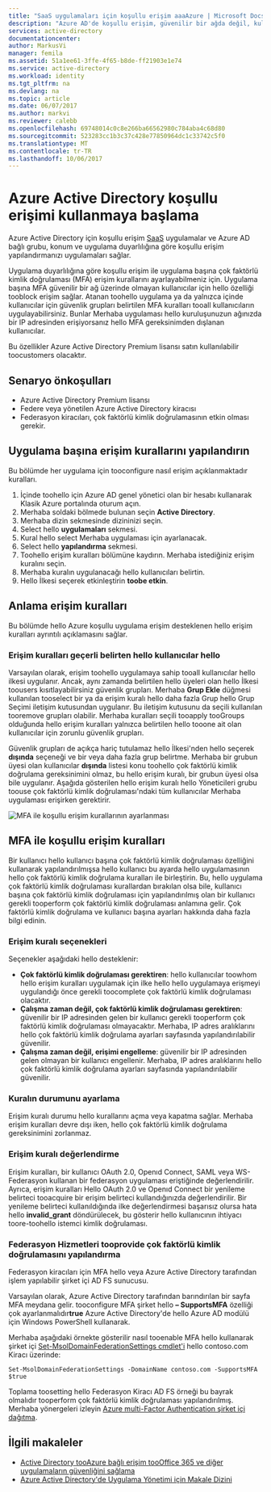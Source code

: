 ```yaml
---
title: "SaaS uygulamaları için koşullu erişim aaaAzure | Microsoft Docs"
description: "Azure AD'de koşullu erişim, güvenilir bir ağda değil, kullanıcılar için tooconfigure uygulama başına çok faktörlü kimlik doğrulama erişim kuralları ve hello özelliği tooblock erişimi verir. "
services: active-directory
documentationcenter: 
author: MarkusVi
manager: femila
ms.assetid: 51a1ee61-3ffe-4f65-b8de-ff21903e1e74
ms.service: active-directory
ms.workload: identity
ms.tgt_pltfrm: na
ms.devlang: na
ms.topic: article
ms.date: 06/07/2017
ms.author: markvi
ms.reviewer: calebb
ms.openlocfilehash: 69748014c0c8e266ba66562980c784aba4c68d80
ms.sourcegitcommit: 523283cc1b3c37c428e77850964dc1c33742c5f0
ms.translationtype: MT
ms.contentlocale: tr-TR
ms.lasthandoff: 10/06/2017
---
```

# <a name="getting-started-with-azure-active-directory-conditional-access"></a>Azure Active Directory koşullu erişimi kullanmaya başlama
Azure Active Directory için koşullu erişim [SaaS](https://azure.microsoft.com/overview/what-is-saas/) uygulamalar ve Azure AD bağlı grubu, konum ve uygulama duyarlılığına göre koşullu erişim yapılandırmanızı uygulamaları sağlar. 

Uygulama duyarlılığına göre koşullu erişim ile uygulama başına çok faktörlü kimlik doğrulaması (MFA) erişim kurallarını ayarlayabilmeniz için. Uygulama başına MFA güvenilir bir ağ üzerinde olmayan kullanıcılar için hello özelliği tooblock erişim sağlar. Atanan toohello uygulama ya da yalnızca içinde kullanıcılar için güvenlik grupları belirtilen MFA kuralları tooall kullanıcıların uygulayabilirsiniz.  Bunlar Merhaba uygulaması hello kuruluşunuzun ağınızda bir IP adresinden erişiyorsanız hello MFA gereksinimden dışlanan kullanıcılar.

Bu özellikler Azure Active Directory Premium lisansı satın kullanılabilir toocustomers olacaktır.

## <a name="scenario-prerequisites"></a>Senaryo önkoşulları
* Azure Active Directory Premium lisansı
* Federe veya yönetilen Azure Active Directory kiracısı
* Federasyon kiracıları, çok faktörlü kimlik doğrulamasının etkin olması gerekir.

## <a name="configure-per-application-access-rules"></a>Uygulama başına erişim kurallarını yapılandırın
Bu bölümde her uygulama için tooconfigure nasıl erişim açıklanmaktadır kuralları.

1. İçinde toohello için Azure AD genel yönetici olan bir hesabı kullanarak Klasik Azure portalında oturum açın.
2. Merhaba soldaki bölmede bulunan seçin **Active Directory**.
3. Merhaba dizin sekmesinde dizininizi seçin.
4. Select hello **uygulamaları** sekmesi.
5. Kural hello select Merhaba uygulaması için ayarlanacak.
6. Select hello **yapılandırma** sekmesi.
7. Toohello erişim kuralları bölümüne kaydırın. Merhaba istediğiniz erişim kuralını seçin.
8. Merhaba kuralın uygulanacağı hello kullanıcıları belirtin.
9. Hello İlkesi seçerek etkinleştirin **toobe etkin**.

## <a name="understanding-access-rules"></a>Anlama erişim kuralları
Bu bölümde hello Azure koşullu uygulama erişim desteklenen hello erişim kuralları ayrıntılı açıklamasını sağlar.

### <a name="specifying-hello-users-hello-access-rules-apply-to"></a>Erişim kuralları geçerli belirten hello kullanıcılar hello
Varsayılan olarak, erişim toohello uygulamaya sahip tooall kullanıcılar hello ilkesi uygulanır. Ancak, aynı zamanda belirtilen hello üyeleri olan hello İlkesi toousers kısıtlayabilirsiniz güvenlik grupları. Merhaba **Grup Ekle** düğmesi kullanılan tooselect bir ya da erişim kuralı hello daha fazla Grup hello Grup Seçimi iletişim kutusundan uygulanır. Bu iletişim kutusunu da seçili kullanılan tooremove grupları olabilir. Merhaba kuralları seçili tooapply tooGroups olduğunda hello erişim kuralları yalnızca belirtilen hello tooone ait olan kullanıcılar için zorunlu güvenlik grupları.

Güvenlik grupları de açıkça hariç tutulamaz hello İlkesi'nden hello seçerek **dışında** seçeneği ve bir veya daha fazla grup belirtme. Merhaba bir grubun üyesi olan kullanıcılar **dışında** listesi konu toohello çok faktörlü kimlik doğrulama gereksinimini olmaz, bu hello erişim kuralı, bir grubun üyesi olsa bile uygulanır.
Aşağıda gösterilen hello erişim kuralı hello Yöneticileri grubu toouse çok faktörlü kimlik doğrulaması'ndaki tüm kullanıcılar Merhaba uygulaması erişirken gerektirir.

![MFA ile koşullu erişim kurallarının ayarlanması](./media/active-directory-conditional-access-azuread-connected-apps/conditionalaccess-saas-apps.png)

## <a name="conditional-access-rules-with-mfa"></a>MFA ile koşullu erişim kuralları
Bir kullanıcı hello kullanıcı başına çok faktörlü kimlik doğrulaması özelliğini kullanarak yapılandırılmışsa hello kullanıcı bu ayarda hello uygulamasının hello çok faktörlü kimlik doğrulama kuralları ile birleştirin. Bu, hello uygulama çok faktörlü kimlik doğrulaması kurallardan bırakılan olsa bile, kullanıcı başına çok faktörlü kimlik doğrulaması için yapılandırılmış olan bir kullanıcı gerekli tooperform çok faktörlü kimlik doğrulaması anlamına gelir. Çok faktörlü kimlik doğrulama ve kullanıcı başına ayarları hakkında daha fazla bilgi edinin.

### <a name="access-rule-options"></a>Erişim kuralı seçenekleri
Seçenekler aşağıdaki hello desteklenir:

* **Çok faktörlü kimlik doğrulaması gerektiren**: hello kullanıcılar toowhom hello erişim kuralları uygulamak için ilke hello hello uygulamaya erişmeyi uygulandığı önce gerekli toocomplete çok faktörlü kimlik doğrulaması olacaktır.
* **Çalışma zaman değil, çok faktörlü kimlik doğrulaması gerektiren**: güvenilir bir IP adresinden gelen bir kullanıcı gerekli tooperform çok faktörlü kimlik doğrulaması olmayacaktır. Merhaba, IP adres aralıklarını hello çok faktörlü kimlik doğrulama ayarları sayfasında yapılandırılabilir güvenilir.
* **Çalışma zaman değil, erişimi engelleme**: güvenilir bir IP adresinden gelen olmayan bir kullanıcı engellenir. Merhaba, IP adres aralıklarını hello çok faktörlü kimlik doğrulama ayarları sayfasında yapılandırılabilir güvenilir.

### <a name="setting-rule-status"></a>Kuralın durumunu ayarlama
Erişim kuralı durumu hello kurallarını açma veya kapatma sağlar. Merhaba erişim kuralları devre dışı iken, hello çok faktörlü kimlik doğrulama gereksinimini zorlanmaz.

### <a name="access-rule-evaluation"></a>Erişim kuralı değerlendirme
Erişim kuralları, bir kullanıcı OAuth 2.0, Openıd Connect, SAML veya WS-Federasyon kullanan bir federasyon uygulaması eriştiğinde değerlendirilir. Ayrıca, erişim kuralları Hello OAuth 2.0 ve Openıd Connect bir yenileme belirteci tooacquire bir erişim belirteci kullandığınızda değerlendirilir. Bir yenileme belirteci kullanıldığında ilke değerlendirmesi başarısız olursa hata hello **invalid_grant** döndürülecek, bu gösterir hello kullanıcının ihtiyacı toore-toohello istemci kimlik doğrulaması.

### <a name="configure-federation-services-tooprovide-multi-factor-authentication"></a>Federasyon Hizmetleri tooprovide çok faktörlü kimlik doğrulamasını yapılandırma
Federasyon kiracıları için MFA hello veya Azure Active Directory tarafından işlem yapılabilir şirket içi AD FS sunucusu.

Varsayılan olarak, Azure Active Directory tarafından barındırılan bir sayfa MFA meydana gelir. tooconfigure MFA şirket hello **– SupportsMFA** özelliği çok ayarlanmalıdır**true** Azure Active Directory'de hello Azure AD modülü için Windows PowerShell kullanarak.

Merhaba aşağıdaki örnekte gösterilir nasıl tooenable MFA hello kullanarak şirket içi [Set-MsolDomainFederationSettings cmdlet'i](https://msdn.microsoft.com/library/azure/dn194088.aspx) hello contoso.com Kiracı üzerinde:

    Set-MsolDomainFederationSettings -DomainName contoso.com -SupportsMFA $true

Toplama toosetting hello Federasyon Kiracı AD FS örneği bu bayrak olmalıdır tooperform çok faktörlü kimlik doğrulaması yapılandırılmış. Merhaba yönergeleri izleyin [Azure multi-Factor Authentication şirket içi dağıtma](../multi-factor-authentication/multi-factor-authentication-get-started-server.md).

## <a name="related-articles"></a>İlgili makaleler
* [Active Directory tooAzure bağlı erişim tooOffice 365 ve diğer uygulamaların güvenliğini sağlama](active-directory-conditional-access.md)
* [Azure Active Directory'de Uygulama Yönetimi için Makale Dizini](active-directory-apps-index.md)

